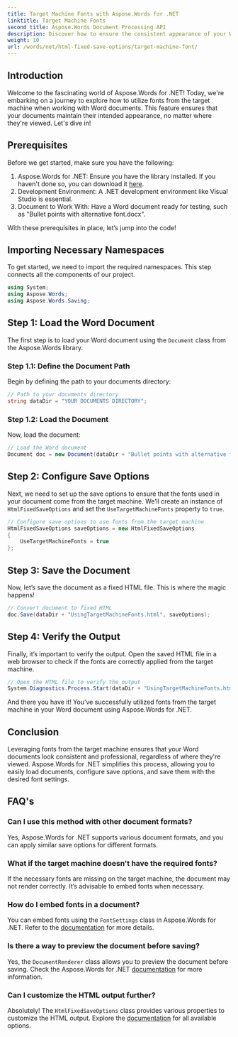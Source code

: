 ```yaml
---
title: Target Machine Fonts with Aspose.Words for .NET
linktitle: Target Machine Fonts
second_title: Aspose.Words Document Processing API
description: Discover how to ensure the consistent appearance of your Word documents across different platforms by leveraging target machine fonts with Aspose.Words for .NET.
weight: 10
url: /words/net/html-fixed-save-options/target-machine-font/
---
```

## Introduction

Welcome to the fascinating world of Aspose.Words for .NET! Today, we're embarking on a journey to explore how to utilize fonts from the target machine when working with Word documents. This feature ensures that your documents maintain their intended appearance, no matter where they're viewed. Let's dive in!

## Prerequisites

Before we get started, make sure you have the following:

1. Aspose.Words for .NET: Ensure you have the library installed. If you haven't done so, you can download it [here](https://releases.aspose.com/words/net/).
2. Development Environment: A .NET development environment like Visual Studio is essential.
3. Document to Work With: Have a Word document ready for testing, such as "Bullet points with alternative font.docx".

With these prerequisites in place, let’s jump into the code!

## Importing Necessary Namespaces

To get started, we need to import the required namespaces. This step connects all the components of our project.

```csharp
using System;
using Aspose.Words;
using Aspose.Words.Saving;
```

## Step 1: Load the Word Document

The first step is to load your Word document using the `Document` class from the Aspose.Words library.

### Step 1.1: Define the Document Path

Begin by defining the path to your documents directory:

```csharp
// Path to your documents directory
string dataDir = "YOUR DOCUMENTS DIRECTORY";
```

### Step 1.2: Load the Document

Now, load the document:

```csharp
// Load the Word document
Document doc = new Document(dataDir + "Bullet points with alternative font.docx");
```

## Step 2: Configure Save Options

Next, we need to set up the save options to ensure that the fonts used in your document come from the target machine. We’ll create an instance of `HtmlFixedSaveOptions` and set the `UseTargetMachineFonts` property to `true`.

```csharp
// Configure save options to use fonts from the target machine
HtmlFixedSaveOptions saveOptions = new HtmlFixedSaveOptions
{
    UseTargetMachineFonts = true
};
```

## Step 3: Save the Document

Now, let’s save the document as a fixed HTML file. This is where the magic happens!

```csharp
// Convert document to fixed HTML
doc.Save(dataDir + "UsingTargetMachineFonts.html", saveOptions);
```

## Step 4: Verify the Output

Finally, it’s important to verify the output. Open the saved HTML file in a web browser to check if the fonts are correctly applied from the target machine.

```csharp
// Open the HTML file to verify the output
System.Diagnostics.Process.Start(dataDir + "UsingTargetMachineFonts.html");
```

And there you have it! You’ve successfully utilized fonts from the target machine in your Word document using Aspose.Words for .NET.

## Conclusion

Leveraging fonts from the target machine ensures that your Word documents look consistent and professional, regardless of where they're viewed. Aspose.Words for .NET simplifies this process, allowing you to easily load documents, configure save options, and save them with the desired font settings.

## FAQ's

### Can I use this method with other document formats?
Yes, Aspose.Words for .NET supports various document formats, and you can apply similar save options for different formats.

### What if the target machine doesn't have the required fonts?
If the necessary fonts are missing on the target machine, the document may not render correctly. It’s advisable to embed fonts when necessary.

### How do I embed fonts in a document?
You can embed fonts using the `FontSettings` class in Aspose.Words for .NET. Refer to the [documentation](https://reference.aspose.com/words/net/) for more details.

### Is there a way to preview the document before saving?
Yes, the `DocumentRenderer` class allows you to preview the document before saving. Check the Aspose.Words for .NET [documentation](https://reference.aspose.com/words/net/) for more information.

### Can I customize the HTML output further?
Absolutely! The `HtmlFixedSaveOptions` class provides various properties to customize the HTML output. Explore the [documentation](https://reference.aspose.com/words/net/) for all available options.
